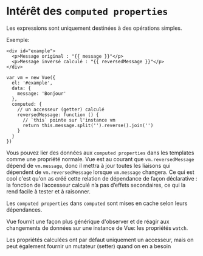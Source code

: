 # Intérêt des `computed properties`

Les expressions sont uniquement destinées à des opérations simples.

Exemple:

```
<div id="example">
  <p>Message original : "{{ message }}"</p>
  <p>Message inversé calculé : "{{ reversedMessage }}"</p>
</div>

var vm = new Vue({
  el: '#example',
  data: {
    message: 'Bonjour'
  },
  computed: {
    // un accesseur (getter) calculé
    reversedMessage: function () {
      // `this` pointe sur l'instance vm
      return this.message.split('').reverse().join('')
    }
  }
})
```

Vous pouvez lier des données aux `computed properties` dans les templates comme une propriété normale. Vue est au courant que `vm.reversedMessage` dépend de `vm.message`, donc il mettra à jour toutes les liaisons qui dépendent de `vm.reversedMessage` lorsque `vm.message` changera. Ce qui est cool c'est qu'on as créé cette relation de dépendance de façon déclarative : la fonction de l’accesseur calculé n’a pas d’effets secondaires, ce qui la rend facile à tester et à raisonner.

Les `computed properties` dans `computed` sont mises en cache selon leurs dépendances.

Vue fournit une façon plus générique d'observer et de réagir aux changements de données sur une instance de Vue: les propriétés `watch`.

Les propriétés calculées ont par défaut uniquement un accesseur, mais on peut également fournir un mutateur (setter) quand on en a besoin
